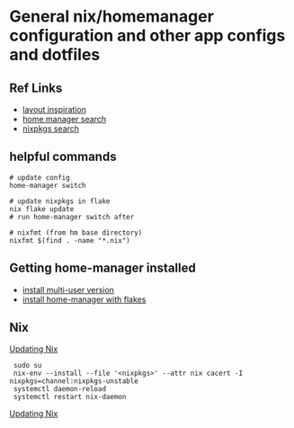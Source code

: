 # General nix/homemanager configuration and other app configs and dotfiles

## Ref Links
* [layout inspiration](https://github.com/nathanregner/nix-config/tree/master)
* [home manager search](https://mipmip.github.io/home-manager-option-search/)
* [nixpkgs search](https://search.nixos.org/packages)

## helpful commands
```shell
# update config
home-manager switch

# update nixpkgs in flake
nix flake update
# run home-manager switch after

# nixfmt (from hm base directory)
nixfmt $(find . -name "*.nix")
```


## Getting home-manager installed
* [install multi-user version](https://nixos.org/manual/nix/stable/installation/installation#multi-user)
* [install home-manager with flakes](https://nix-community.github.io/home-manager/index.xhtml#ch-nix-flakes)


##  Nix

[Updating Nix](https://nix.dev/manual/nix/2.24/installation/upgrading.html)
```shell
 sudo su
 nix-env --install --file '<nixpkgs>' --attr nix cacert -I nixpkgs=channel:nixpkgs-unstable
 systemctl daemon-reload
 systemctl restart nix-daemon
```

[Updating Nix](https://nix.dev/manual/nix/2.24/installation/uninstall)

